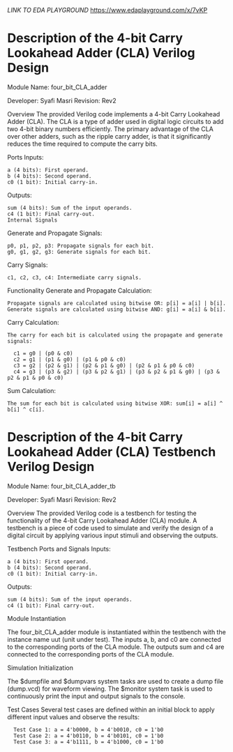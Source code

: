 *LINK TO EDA PLAYGROUND*
https://www.edaplayground.com/x/7vKP

# **Description of the 4-bit Carry Lookahead Adder (CLA) Verilog Design**
Module Name: four_bit_CLA_adder

Developer: Syafi Masri
Revision: Rev2

Overview
The provided Verilog code implements a 4-bit Carry Lookahead Adder (CLA). The CLA is a type of adder used in digital logic circuits to add two 4-bit binary numbers efficiently. The primary advantage of the CLA over other adders, such as the ripple carry adder, is that it significantly reduces the time required to compute the carry bits.

Ports
  Inputs:
  
    a (4 bits): First operand.
    b (4 bits): Second operand.
    c0 (1 bit): Initial carry-in.
    
  Outputs:
  
    sum (4 bits): Sum of the input operands.
    c4 (1 bit): Final carry-out.
    Internal Signals
    
  Generate and Propagate Signals:
  
    p0, p1, p2, p3: Propagate signals for each bit.
    g0, g1, g2, g3: Generate signals for each bit.
    
  Carry Signals:

    c1, c2, c3, c4: Intermediate carry signals.
    
Functionality
  Generate and Propagate Calculation:
  
    Propagate signals are calculated using bitwise OR: p[i] = a[i] | b[i].
    Generate signals are calculated using bitwise AND: g[i] = a[i] & b[i].
    
  Carry Calculation:
  
    The carry for each bit is calculated using the propagate and generate signals:
    
      c1 = g0 | (p0 & c0)
      c2 = g1 | (p1 & g0) | (p1 & p0 & c0)
      c3 = g2 | (p2 & g1) | (p2 & p1 & g0) | (p2 & p1 & p0 & c0)
      c4 = g3 | (p3 & g2) | (p3 & p2 & g1) | (p3 & p2 & p1 & g0) | (p3 & p2 & p1 & p0 & c0)
      
  Sum Calculation:
  
    The sum for each bit is calculated using bitwise XOR: sum[i] = a[i] ^ b[i] ^ c[i].


# **Description of the 4-bit Carry Lookahead Adder (CLA) Testbench Verilog Design**
Module Name: four_bit_CLA_adder_tb

Developer: Syafi Masri
Revision: Rev2

Overview
The provided Verilog code is a testbench for testing the functionality of the 4-bit Carry Lookahead Adder (CLA) module. A testbench is a piece of code used to simulate and verify the design of a digital circuit by applying various input stimuli and observing the outputs.

Testbench Ports and Signals
  Inputs:
  
    a (4 bits): First operand.
    b (4 bits): Second operand.
    c0 (1 bit): Initial carry-in.
    
  Outputs:

    sum (4 bits): Sum of the input operands.
    c4 (1 bit): Final carry-out.
    
Module Instantiation

  The four_bit_CLA_adder module is instantiated within the testbench with the instance name uut (unit under test).
  The inputs a, b, and c0 are connected to the corresponding ports of the CLA module.
  The outputs sum and c4 are connected to the corresponding ports of the CLA module.

Simulation Initialization

  The $dumpfile and $dumpvars system tasks are used to create a dump file (dump.vcd) for waveform viewing.
  The $monitor system task is used to continuously print the input and output signals to the console.

Test Cases
  Several test cases are defined within an initial block to apply different input values and observe the results:
  
      Test Case 1: a = 4'b0000, b = 4'b0010, c0 = 1'b0
      Test Case 2: a = 4'b0110, b = 4'b0101, c0 = 1'b0
      Test Case 3: a = 4'b1111, b = 4'b1000, c0 = 1'b0
